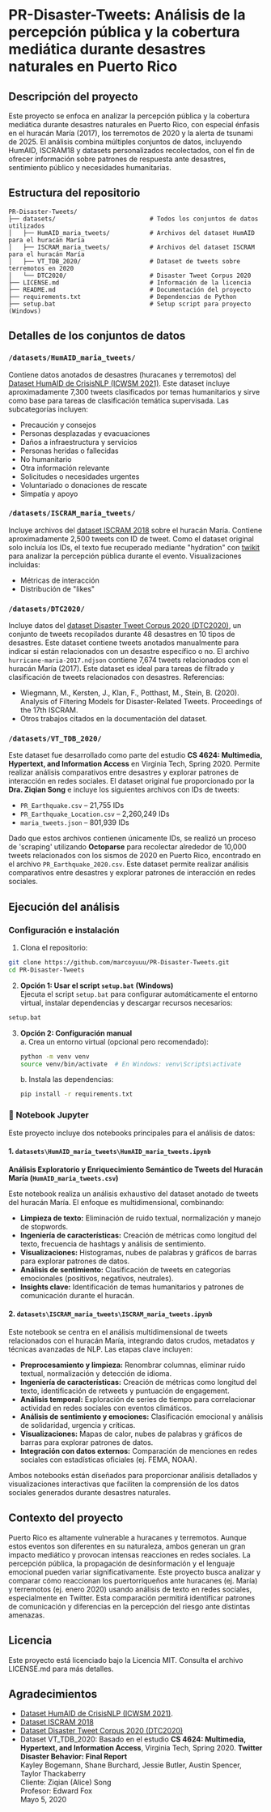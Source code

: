 # PR-Disaster-Tweets: Análisis de la percepción pública y la cobertura mediática durante desastres naturales en Puerto Rico

## Descripción del proyecto
Este proyecto se enfoca en analizar la percepción pública y la cobertura mediática durante desastres naturales en Puerto Rico, con especial énfasis en el huracán María (2017), los terremotos de 2020 y la alerta de tsunami de 2025. El análisis combina múltiples conjuntos de datos, incluyendo HumAID, ISCRAM18 y datasets personalizados recolectados, con el fin de ofrecer información sobre patrones de respuesta ante desastres, sentimiento público y necesidades humanitarias.

## Estructura del repositorio
```
PR-Disaster-Tweets/
├── datasets/                          # Todos los conjuntos de datos utilizados
│   ├── HumAID_maria_tweets/           # Archivos del dataset HumAID para el huracán María
│   ├── ISCRAM_maria_tweets/           # Archivos del dataset ISCRAM para el huracán María
│   ├── VT_TDB_2020/                   # Dataset de tweets sobre terremotos en 2020
│   └── DTC2020/                       # Disaster Tweet Corpus 2020
├── LICENSE.md                         # Información de la licencia
├── README.md                          # Documentación del proyecto
├── requirements.txt                   # Dependencias de Python
├── setup.bat                          # Setup script para proyecto (Windows)
```

## Detalles de los conjuntos de datos

### `/datasets/HumAID_maria_tweets/`
Contiene datos anotados de desastres (huracanes y terremotos) del [Dataset HumAID de CrisisNLP (ICWSM 2021)](https://crisisnlp.qcri.org/humaid_dataset). Este dataset incluye aproximadamente 7,300 tweets clasificados por temas humanitarios y sirve como base para tareas de clasificación temática supervisada. Las subcategorías incluyen:
- Precaución y consejos
- Personas desplazadas y evacuaciones
- Daños a infraestructura y servicios
- Personas heridas o fallecidas
- No humanitario
- Otra información relevante
- Solicitudes o necesidades urgentes
- Voluntariado o donaciones de rescate
- Simpatía y apoyo

### `/datasets/ISCRAM_maria_tweets/`
Incluye archivos del [dataset ISCRAM 2018](https://arxiv.org/pdf/1805.05144) sobre el huracán María. Contiene aproximadamente 2,500 tweets con ID de tweet. Como el dataset original solo incluía los IDs, el texto fue recuperado mediante "hydration" con [twikit](https://github.com/d60/twikit) para analizar la percepción pública durante el evento. Visualizaciones incluidas:
- Métricas de interacción
- Distribución de "likes"

### `/datasets/DTC2020/`
Incluye datos del [dataset Disaster Tweet Corpus 2020 (DTC2020)](https://zenodo.org/records/713920#:~:text=Disaster%20Tweet%20Corpus%202020%20,to%20this%20disaster%20or), un conjunto de tweets recopilados durante 48 desastres en 10 tipos de desastres. Este dataset contiene tweets anotados manualmente para indicar si están relacionados con un desastre específico o no. El archivo `hurricane-maria-2017.ndjson` contiene 7,674 tweets relacionados con el huracán María (2017). Este dataset es ideal para tareas de filtrado y clasificación de tweets relacionados con desastres.
Referencias:
- Wiegmann, M., Kersten, J., Klan, F., Potthast, M., Stein, B. (2020). Analysis of Filtering Models for Disaster-Related Tweets. Proceedings of the 17th ISCRAM.
- Otros trabajos citados en la documentación del dataset.

### `/datasets/VT_TDB_2020/`
Este dataset fue desarrollado como parte del estudio **CS 4624: Multimedia, Hypertext, and Information Access** en Virginia Tech, Spring 2020. Permite realizar análisis comparativos entre desastres y explorar patrones de interacción en redes sociales. El dataset original fue proporcionado por la **Dra. Ziqian Song** e incluye los siguientes archivos con IDs de tweets:
- `PR_Earthquake.csv` – 21,755 IDs
- `PR_Earthquake_Location.csv` – 2,260,249 IDs
- `maria_tweets.json` – 801,939 IDs

Dado que estos archivos contienen únicamente IDs, se realizó un proceso de 'scraping' utilizando **Octoparse** para recolectar alrededor de 10,000 tweets relacionados con los sismos de 2020 en Puerto Rico, encontrado en el archivo `PR_Earthquake_2020.csv`. Este dataset permite realizar análisis comparativos entre desastres y explorar patrones de interacción en redes sociales.


## Ejecución del análisis

### Configuración e instalación

1. Clona el repositorio:
```bash
git clone https://github.com/marcoyuuu/PR-Disaster-Tweets.git
cd PR-Disaster-Tweets
```

2. **Opción 1: Usar el script `setup.bat` (Windows)**  
Ejecuta el script `setup.bat` para configurar automáticamente el entorno virtual, instalar dependencias y descargar recursos necesarios:
```cmd
setup.bat
```

3. **Opción 2: Configuración manual**  
   a. Crea un entorno virtual (opcional pero recomendado):
   ```bash
   python -m venv venv
   source venv/bin/activate  # En Windows: venv\Scripts\activate
   ```

   b. Instala las dependencias:
   ```bash
   pip install -r requirements.txt
   ```

### 📘 Notebook Jupyter

Este proyecto incluye dos notebooks principales para el análisis de datos:

#### 1. `datasets\HumAID_maria_tweets\HumAID_maria_tweets.ipynb`
**Análisis Exploratorio y Enriquecimiento Semántico de Tweets del Huracán María (`HumAID_maria_tweets.csv`)**

Este notebook realiza un análisis exhaustivo del dataset anotado de tweets del huracán María. El enfoque es multidimensional, combinando:
- **Limpieza de texto:** Eliminación de ruido textual, normalización y manejo de stopwords.
- **Ingeniería de características:** Creación de métricas como longitud del texto, frecuencia de hashtags y análisis de sentimiento.
- **Visualizaciones:** Histogramas, nubes de palabras y gráficos de barras para explorar patrones de datos.
- **Análisis de sentimiento:** Clasificación de tweets en categorías emocionales (positivos, negativos, neutrales).
- **Insights clave:** Identificación de temas humanitarios y patrones de comunicación durante el huracán.

#### 2. `datasets\ISCRAM_maria_tweets\ISCRAM_maria_tweets.ipynb`

Este notebook se centra en el análisis multidimensional de tweets relacionados con el huracán María, integrando datos crudos, metadatos y técnicas avanzadas de NLP. Las etapas clave incluyen:
- **Preprocesamiento y limpieza:** Renombrar columnas, eliminar ruido textual, normalización y detección de idioma.
- **Ingeniería de características:** Creación de métricas como longitud del texto, identificación de retweets y puntuación de engagement.
- **Análisis temporal:** Exploración de series de tiempo para correlacionar actividad en redes sociales con eventos climáticos.
- **Análisis de sentimiento y emociones:** Clasificación emocional y análisis de solidaridad, urgencia y críticas.
- **Visualizaciones:** Mapas de calor, nubes de palabras y gráficos de barras para explorar patrones de datos.
- **Integración con datos externos:** Comparación de menciones en redes sociales con estadísticas oficiales (ej. FEMA, NOAA).

Ambos notebooks están diseñados para proporcionar análisis detallados y visualizaciones interactivas que faciliten la comprensión de los datos sociales generados durante desastres naturales.

## Contexto del proyecto

Puerto Rico es altamente vulnerable a huracanes y terremotos. Aunque estos eventos son diferentes en su naturaleza, ambos generan un gran impacto mediático y provocan intensas reacciones en redes sociales. La percepción pública, la propagación de desinformación y el lenguaje emocional pueden variar significativamente. Este proyecto busca analizar y comparar cómo reaccionan los puertorriqueños ante huracanes (ej. María) y terremotos (ej. enero 2020) usando análisis de texto en redes sociales, especialmente en Twitter. Esta comparación permitirá identificar patrones de comunicación y diferencias en la percepción del riesgo ante distintas amenazas.

## Licencia
Este proyecto está licenciado bajo la Licencia MIT. Consulta el archivo LICENSE.md para más detalles.

## Agradecimientos
- [Dataset HumAID de CrisisNLP (ICWSM 2021)](https://crisisnlp.qcri.org/humaid_dataset).
- [Dataset ISCRAM 2018](https://arxiv.org/pdf/1805.05144)
- [Dataset Disaster Tweet Corpus 2020 (DTC2020)](https://zenodo.org/records/713920#:~:text=Disaster%20Tweet%20Corpus%202020%20,to%20this%20disaster%20or)
- Dataset VT_TDB_2020: Basado en el estudio **CS 4624: Multimedia, Hypertext, and Information Access**, Virginia Tech, Spring 2020.
  **Twitter Disaster Behavior: Final Report**  
  Kayley Bogemann, Shane Burchard, Jessie Butler, Austin Spencer, Taylor Thackaberry  
  Cliente: Ziqian (Alice) Song  
  Profesor: Edward Fox  
  Mayo 5, 2020